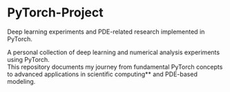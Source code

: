 # PyTorch-Project
Deep learning experiments and PDE-related research implemented in PyTorch.

A personal collection of deep learning and numerical analysis experiments using PyTorch.  
This repository documents my journey from fundamental PyTorch concepts to advanced applications in scientific computing** and PDE-based modeling.
